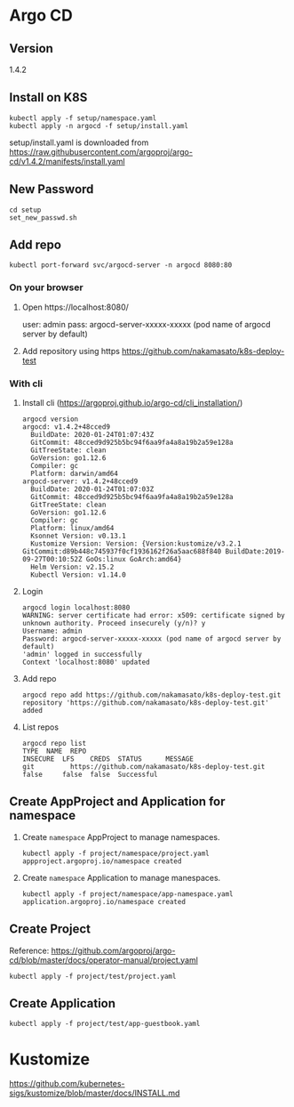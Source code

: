 # Argo CD

## Version

1.4.2

## Install on K8S

```
kubectl apply -f setup/namespace.yaml
kubectl apply -n argocd -f setup/install.yaml
```

setup/install.yaml is downloaded from https://raw.githubusercontent.com/argoproj/argo-cd/v1.4.2/manifests/install.yaml

## New Password

```
cd setup
set_new_passwd.sh
```

## Add repo

```
kubectl port-forward svc/argocd-server -n argocd 8080:80
```

### On your browser

1. Open https://localhost:8080/

    user: admin
    pass: argocd-server-xxxxx-xxxxx (pod name of argocd server by default)

1. Add repository using https https://github.com/nakamasato/k8s-deploy-test


### With cli

1. Install cli (https://argoproj.github.io/argo-cd/cli_installation/)   
   
    ```
    argocd version
    argocd: v1.4.2+48cced9
      BuildDate: 2020-01-24T01:07:43Z
      GitCommit: 48cced9d925b5bc94f6aa9fa4a8a19b2a59e128a
      GitTreeState: clean
      GoVersion: go1.12.6
      Compiler: gc
      Platform: darwin/amd64
    argocd-server: v1.4.2+48cced9
      BuildDate: 2020-01-24T01:07:03Z
      GitCommit: 48cced9d925b5bc94f6aa9fa4a8a19b2a59e128a
      GitTreeState: clean
      GoVersion: go1.12.6
      Compiler: gc
      Platform: linux/amd64
      Ksonnet Version: v0.13.1
      Kustomize Version: Version: {Version:kustomize/v3.2.1 GitCommit:d89b448c745937f0cf1936162f26a5aac688f840 BuildDate:2019-09-27T00:10:52Z GoOs:linux GoArch:amd64}
      Helm Version: v2.15.2
      Kubectl Version: v1.14.0
    ```
   
1. Login

    ```
    argocd login localhost:8080
    WARNING: server certificate had error: x509: certificate signed by unknown authority. Proceed insecurely (y/n)? y
    Username: admin
    Password: argocd-server-xxxxx-xxxxx (pod name of argocd server by default) 
    'admin' logged in successfully
    Context 'localhost:8080' updated
    ```

1. Add repo 

    ```    
    argocd repo add https://github.com/nakamasato/k8s-deploy-test.git
    repository 'https://github.com/nakamasato/k8s-deploy-test.git' added
    ```

1. List repos
    
    ```
    argocd repo list
    TYPE  NAME  REPO                                               INSECURE  LFS    CREDS  STATUS      MESSAGE
    git         https://github.com/nakamasato/k8s-deploy-test.git  false     false  false  Successful
    ```
    
    
## Create AppProject and Application for namespace

1. Create `namespace` AppProject to manage namespaces.

    ```
    kubectl apply -f project/namespace/project.yaml
    appproject.argoproj.io/namespace created
    ```
        
1. Create `namespace` Application to manage manespaces.
    
    ```
    kubectl apply -f project/namespace/app-namespace.yaml
    application.argoproj.io/namespace created
    ``` 

## Create Project

Reference: https://github.com/argoproj/argo-cd/blob/master/docs/operator-manual/project.yaml

```
kubectl apply -f project/test/project.yaml
```


## Create Application


```
kubectl apply -f project/test/app-guestbook.yaml
```

# Kustomize

https://github.com/kubernetes-sigs/kustomize/blob/master/docs/INSTALL.md
